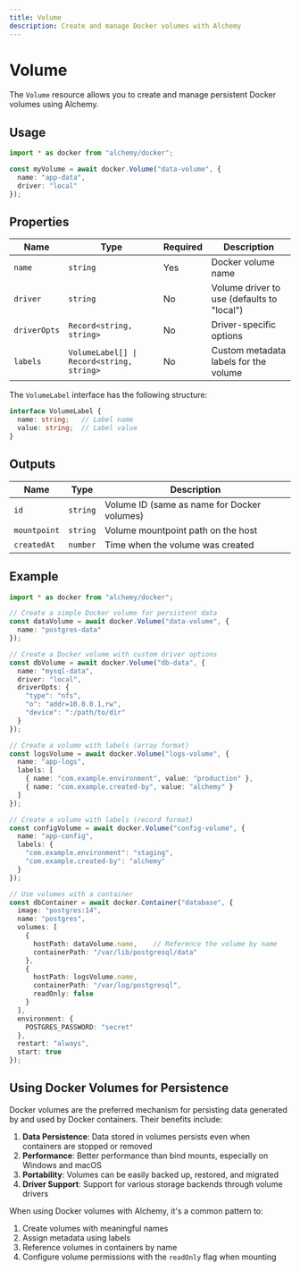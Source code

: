 ```yaml
---
title: Volume
description: Create and manage Docker volumes with Alchemy
---
```


# Volume

The `Volume` resource allows you to create and manage persistent Docker volumes using Alchemy.

## Usage

```typescript
import * as docker from "alchemy/docker";

const myVolume = await docker.Volume("data-volume", {
  name: "app-data",
  driver: "local"
});
```

## Properties

| Name | Type | Required | Description |
|------|------|----------|-------------|
| `name` | `string` | Yes | Docker volume name |
| `driver` | `string` | No | Volume driver to use (defaults to "local") |
| `driverOpts` | `Record<string, string>` | No | Driver-specific options |
| `labels` | `VolumeLabel[] \| Record<string, string>` | No | Custom metadata labels for the volume |

The `VolumeLabel` interface has the following structure:
```typescript
interface VolumeLabel {
  name: string;   // Label name
  value: string;  // Label value
}
```

## Outputs

| Name | Type | Description |
|------|------|-------------|
| `id` | `string` | Volume ID (same as name for Docker volumes) |
| `mountpoint` | `string` | Volume mountpoint path on the host |
| `createdAt` | `number` | Time when the volume was created |

## Example

```typescript
import * as docker from "alchemy/docker";

// Create a simple Docker volume for persistent data
const dataVolume = await docker.Volume("data-volume", {
  name: "postgres-data"
});

// Create a Docker volume with custom driver options
const dbVolume = await docker.Volume("db-data", {
  name: "mysql-data",
  driver: "local",
  driverOpts: {
    "type": "nfs",
    "o": "addr=10.0.0.1,rw",
    "device": ":/path/to/dir"
  }
});

// Create a volume with labels (array format)
const logsVolume = await docker.Volume("logs-volume", {
  name: "app-logs",
  labels: [
    { name: "com.example.environment", value: "production" },
    { name: "com.example.created-by", value: "alchemy" }
  ]
});

// Create a volume with labels (record format)
const configVolume = await docker.Volume("config-volume", {
  name: "app-config",
  labels: {
    "com.example.environment": "staging",
    "com.example.created-by": "alchemy"
  }
});

// Use volumes with a container
const dbContainer = await docker.Container("database", {
  image: "postgres:14",
  name: "postgres",
  volumes: [
    {
      hostPath: dataVolume.name,    // Reference the volume by name
      containerPath: "/var/lib/postgresql/data"
    },
    {
      hostPath: logsVolume.name,
      containerPath: "/var/log/postgresql",
      readOnly: false
    }
  ],
  environment: {
    POSTGRES_PASSWORD: "secret"
  },
  restart: "always",
  start: true
});
```

## Using Docker Volumes for Persistence

Docker volumes are the preferred mechanism for persisting data generated by and used by Docker containers. Their benefits include:

1. **Data Persistence**: Data stored in volumes persists even when containers are stopped or removed
2. **Performance**: Better performance than bind mounts, especially on Windows and macOS
3. **Portability**: Volumes can be easily backed up, restored, and migrated
4. **Driver Support**: Support for various storage backends through volume drivers

When using Docker volumes with Alchemy, it's a common pattern to:
1. Create volumes with meaningful names
2. Assign metadata using labels
3. Reference volumes in containers by name
4. Configure volume permissions with the `readOnly` flag when mounting
